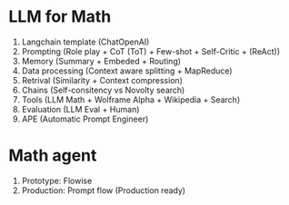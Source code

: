 # LLM for Math

1. Langchain template (ChatOpenAI)
2. Prompting (Role play + CoT (ToT) + Few-shot + Self-Critic + (ReAct))
3. Memory (Summary + Embeded + Routing)
4. Data processing (Context aware splitting + MapReduce)
5. Retrival (Similarity + Context compression)
6. Chains (Self-consitency vs Novolty search)
7. Tools (LLM Math + Wolframe Alpha + Wikipedia + Search)
8. Evaluation (LLM Eval + Human)
9. APE (Automatic Prompt Engineer)

# Math agent
1. Prototype: Flowise
2. Production: Prompt flow (Production ready)
